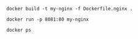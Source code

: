 
```
docker build -t my-nginx -f Dockerfile.nginx .
```

```
docker run -p 8081:80 my-nginx
```

```
docker ps
```